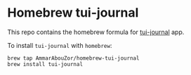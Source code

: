 # Homebrew tui-journal

This repo contains the homebrew formula for [tui-journal](https://github.com/AmmarAbouZor/tui-journal) app.

To install `tui-journal` with `homebrew`:

```shell
brew tap AmmarAbouZor/homebrew-tui-journal
brew install tui-journal
```
